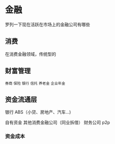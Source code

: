 # 金融


罗列一下现在活跃在市场上的金融公司有哪些


## 消费

在消费金融领域，传统型的 

## 财富管理

`券商` `保险` `银行`  `信托`   `养老金` `企业年金`

## 资金流通层

银行
ABS（小贷、房地产、汽车...)

自有资金
其他消费金融公司（同业拆借）
财务公司
p2p

### 资金成本


